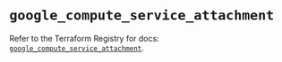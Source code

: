 # `google_compute_service_attachment`

Refer to the Terraform Registry for docs: [`google_compute_service_attachment`](https://registry.terraform.io/providers/hashicorp/google-beta/6.41.0/docs/resources/google_compute_service_attachment).
